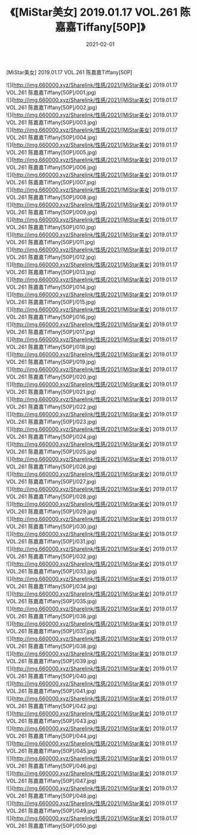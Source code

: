﻿---
layout: post
title:  《[MiStar美女] 2019.01.17 VOL.261 陈嘉嘉Tiffany[50P]》
date:   2021-02-01
img: http://img.660000.xyz/Sharelink/性感/2021/[MiStar美女] 2019.01.17 VOL.261 陈嘉嘉Tiffany[50P]/000.jpg
categories: [美女, 清纯, 唯美]
---

[MiStar美女] 2019.01.17 VOL.261 陈嘉嘉Tiffany[50P]

  ![](http://img.660000.xyz/Sharelink/性感/2021/[MiStar美女] 2019.01.17 VOL.261 陈嘉嘉Tiffany[50P]/001.jpg) <br> ![](http://img.660000.xyz/Sharelink/性感/2021/[MiStar美女] 2019.01.17 VOL.261 陈嘉嘉Tiffany[50P]/002.jpg) <br> ![](http://img.660000.xyz/Sharelink/性感/2021/[MiStar美女] 2019.01.17 VOL.261 陈嘉嘉Tiffany[50P]/003.jpg) <br> ![](http://img.660000.xyz/Sharelink/性感/2021/[MiStar美女] 2019.01.17 VOL.261 陈嘉嘉Tiffany[50P]/004.jpg) <br> ![](http://img.660000.xyz/Sharelink/性感/2021/[MiStar美女] 2019.01.17 VOL.261 陈嘉嘉Tiffany[50P]/005.jpg) <br> ![](http://img.660000.xyz/Sharelink/性感/2021/[MiStar美女] 2019.01.17 VOL.261 陈嘉嘉Tiffany[50P]/006.jpg) <br> ![](http://img.660000.xyz/Sharelink/性感/2021/[MiStar美女] 2019.01.17 VOL.261 陈嘉嘉Tiffany[50P]/007.jpg) <br> ![](http://img.660000.xyz/Sharelink/性感/2021/[MiStar美女] 2019.01.17 VOL.261 陈嘉嘉Tiffany[50P]/008.jpg) <br> ![](http://img.660000.xyz/Sharelink/性感/2021/[MiStar美女] 2019.01.17 VOL.261 陈嘉嘉Tiffany[50P]/009.jpg) <br> ![](http://img.660000.xyz/Sharelink/性感/2021/[MiStar美女] 2019.01.17 VOL.261 陈嘉嘉Tiffany[50P]/010.jpg) <br> ![](http://img.660000.xyz/Sharelink/性感/2021/[MiStar美女] 2019.01.17 VOL.261 陈嘉嘉Tiffany[50P]/011.jpg) <br> ![](http://img.660000.xyz/Sharelink/性感/2021/[MiStar美女] 2019.01.17 VOL.261 陈嘉嘉Tiffany[50P]/012.jpg) <br> ![](http://img.660000.xyz/Sharelink/性感/2021/[MiStar美女] 2019.01.17 VOL.261 陈嘉嘉Tiffany[50P]/013.jpg) <br> ![](http://img.660000.xyz/Sharelink/性感/2021/[MiStar美女] 2019.01.17 VOL.261 陈嘉嘉Tiffany[50P]/014.jpg) <br> ![](http://img.660000.xyz/Sharelink/性感/2021/[MiStar美女] 2019.01.17 VOL.261 陈嘉嘉Tiffany[50P]/015.jpg) <br> ![](http://img.660000.xyz/Sharelink/性感/2021/[MiStar美女] 2019.01.17 VOL.261 陈嘉嘉Tiffany[50P]/016.jpg) <br> ![](http://img.660000.xyz/Sharelink/性感/2021/[MiStar美女] 2019.01.17 VOL.261 陈嘉嘉Tiffany[50P]/017.jpg) <br> ![](http://img.660000.xyz/Sharelink/性感/2021/[MiStar美女] 2019.01.17 VOL.261 陈嘉嘉Tiffany[50P]/018.jpg) <br> ![](http://img.660000.xyz/Sharelink/性感/2021/[MiStar美女] 2019.01.17 VOL.261 陈嘉嘉Tiffany[50P]/019.jpg) <br> ![](http://img.660000.xyz/Sharelink/性感/2021/[MiStar美女] 2019.01.17 VOL.261 陈嘉嘉Tiffany[50P]/020.jpg) <br> ![](http://img.660000.xyz/Sharelink/性感/2021/[MiStar美女] 2019.01.17 VOL.261 陈嘉嘉Tiffany[50P]/021.jpg) <br> ![](http://img.660000.xyz/Sharelink/性感/2021/[MiStar美女] 2019.01.17 VOL.261 陈嘉嘉Tiffany[50P]/022.jpg) <br> ![](http://img.660000.xyz/Sharelink/性感/2021/[MiStar美女] 2019.01.17 VOL.261 陈嘉嘉Tiffany[50P]/023.jpg) <br> ![](http://img.660000.xyz/Sharelink/性感/2021/[MiStar美女] 2019.01.17 VOL.261 陈嘉嘉Tiffany[50P]/024.jpg) <br> ![](http://img.660000.xyz/Sharelink/性感/2021/[MiStar美女] 2019.01.17 VOL.261 陈嘉嘉Tiffany[50P]/025.jpg) <br> ![](http://img.660000.xyz/Sharelink/性感/2021/[MiStar美女] 2019.01.17 VOL.261 陈嘉嘉Tiffany[50P]/026.jpg) <br> ![](http://img.660000.xyz/Sharelink/性感/2021/[MiStar美女] 2019.01.17 VOL.261 陈嘉嘉Tiffany[50P]/027.jpg) <br> ![](http://img.660000.xyz/Sharelink/性感/2021/[MiStar美女] 2019.01.17 VOL.261 陈嘉嘉Tiffany[50P]/028.jpg) <br> ![](http://img.660000.xyz/Sharelink/性感/2021/[MiStar美女] 2019.01.17 VOL.261 陈嘉嘉Tiffany[50P]/029.jpg) <br> ![](http://img.660000.xyz/Sharelink/性感/2021/[MiStar美女] 2019.01.17 VOL.261 陈嘉嘉Tiffany[50P]/030.jpg) <br> ![](http://img.660000.xyz/Sharelink/性感/2021/[MiStar美女] 2019.01.17 VOL.261 陈嘉嘉Tiffany[50P]/031.jpg) <br> ![](http://img.660000.xyz/Sharelink/性感/2021/[MiStar美女] 2019.01.17 VOL.261 陈嘉嘉Tiffany[50P]/032.jpg) <br> ![](http://img.660000.xyz/Sharelink/性感/2021/[MiStar美女] 2019.01.17 VOL.261 陈嘉嘉Tiffany[50P]/033.jpg) <br> ![](http://img.660000.xyz/Sharelink/性感/2021/[MiStar美女] 2019.01.17 VOL.261 陈嘉嘉Tiffany[50P]/034.jpg) <br> ![](http://img.660000.xyz/Sharelink/性感/2021/[MiStar美女] 2019.01.17 VOL.261 陈嘉嘉Tiffany[50P]/035.jpg) <br> ![](http://img.660000.xyz/Sharelink/性感/2021/[MiStar美女] 2019.01.17 VOL.261 陈嘉嘉Tiffany[50P]/036.jpg) <br> ![](http://img.660000.xyz/Sharelink/性感/2021/[MiStar美女] 2019.01.17 VOL.261 陈嘉嘉Tiffany[50P]/037.jpg) <br> ![](http://img.660000.xyz/Sharelink/性感/2021/[MiStar美女] 2019.01.17 VOL.261 陈嘉嘉Tiffany[50P]/038.jpg) <br> ![](http://img.660000.xyz/Sharelink/性感/2021/[MiStar美女] 2019.01.17 VOL.261 陈嘉嘉Tiffany[50P]/039.jpg) <br> ![](http://img.660000.xyz/Sharelink/性感/2021/[MiStar美女] 2019.01.17 VOL.261 陈嘉嘉Tiffany[50P]/040.jpg) <br> ![](http://img.660000.xyz/Sharelink/性感/2021/[MiStar美女] 2019.01.17 VOL.261 陈嘉嘉Tiffany[50P]/041.jpg) <br> ![](http://img.660000.xyz/Sharelink/性感/2021/[MiStar美女] 2019.01.17 VOL.261 陈嘉嘉Tiffany[50P]/042.jpg) <br> ![](http://img.660000.xyz/Sharelink/性感/2021/[MiStar美女] 2019.01.17 VOL.261 陈嘉嘉Tiffany[50P]/043.jpg) <br> ![](http://img.660000.xyz/Sharelink/性感/2021/[MiStar美女] 2019.01.17 VOL.261 陈嘉嘉Tiffany[50P]/044.jpg) <br> ![](http://img.660000.xyz/Sharelink/性感/2021/[MiStar美女] 2019.01.17 VOL.261 陈嘉嘉Tiffany[50P]/045.jpg) <br> ![](http://img.660000.xyz/Sharelink/性感/2021/[MiStar美女] 2019.01.17 VOL.261 陈嘉嘉Tiffany[50P]/046.jpg) <br> ![](http://img.660000.xyz/Sharelink/性感/2021/[MiStar美女] 2019.01.17 VOL.261 陈嘉嘉Tiffany[50P]/047.jpg) <br> ![](http://img.660000.xyz/Sharelink/性感/2021/[MiStar美女] 2019.01.17 VOL.261 陈嘉嘉Tiffany[50P]/048.jpg) <br> ![](http://img.660000.xyz/Sharelink/性感/2021/[MiStar美女] 2019.01.17 VOL.261 陈嘉嘉Tiffany[50P]/049.jpg) <br> ![](http://img.660000.xyz/Sharelink/性感/2021/[MiStar美女] 2019.01.17 VOL.261 陈嘉嘉Tiffany[50P]/050.jpg) <br>